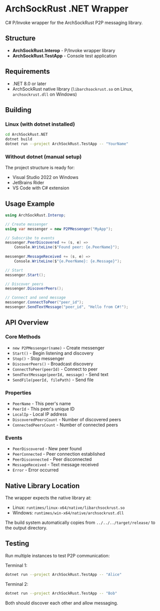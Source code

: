 # ArchSockRust .NET Wrapper

C# P/Invoke wrapper for the ArchSockRust P2P messaging library.

## Structure

- **ArchSockRust.Interop** - P/Invoke wrapper library
- **ArchSockRust.TestApp** - Console test application

## Requirements

- .NET 8.0 or later
- ArchSockRust native library (`libarchsockrust.so` on Linux, `archsockrust.dll` on Windows)

## Building

### Linux (with dotnet installed)
```bash
cd ArchSockRust.NET
dotnet build
dotnet run --project ArchSockRust.TestApp -- "YourName"
```

### Without dotnet (manual setup)
The project structure is ready for:
- Visual Studio 2022 on Windows
- JetBrains Rider
- VS Code with C# extension

## Usage Example

```csharp
using ArchSockRust.Interop;

// Create messenger
using var messenger = new P2PMessenger("MyApp");

// Subscribe to events
messenger.PeerDiscovered += (s, e) => 
    Console.WriteLine($"Found peer: {e.PeerName}");
    
messenger.MessageReceived += (s, e) => 
    Console.WriteLine($"{e.PeerName}: {e.Message}");

// Start
messenger.Start();

// Discover peers
messenger.DiscoverPeers();

// Connect and send message
messenger.ConnectToPeer("peer_id");
messenger.SendTextMessage("peer_id", "Hello from C#!");
```

## API Overview

### Core Methods
- `new P2PMessenger(name)` - Create messenger
- `Start()` - Begin listening and discovery
- `Stop()` - Stop messenger
- `DiscoverPeers()` - Broadcast discovery
- `ConnectToPeer(peerId)` - Connect to peer
- `SendTextMessage(peerId, message)` - Send text
- `SendFile(peerId, filePath)` - Send file

### Properties
- `PeerName` - This peer's name
- `PeerId` - This peer's unique ID
- `LocalIp` - Local IP address
- `DiscoveredPeersCount` - Number of discovered peers
- `ConnectedPeersCount` - Number of connected peers

### Events
- `PeerDiscovered` - New peer found
- `PeerConnected` - Peer connection established
- `PeerDisconnected` - Peer disconnected
- `MessageReceived` - Text message received
- `Error` - Error occurred

## Native Library Location

The wrapper expects the native library at:
- Linux: `runtimes/linux-x64/native/libarchsockrust.so`
- Windows: `runtimes/win-x64/native/archsockrust.dll`

The build system automatically copies from `../../../target/release/` to the output directory.

## Testing

Run multiple instances to test P2P communication:

Terminal 1:
```bash
dotnet run --project ArchSockRust.TestApp -- "Alice"
```

Terminal 2:
```bash  
dotnet run --project ArchSockRust.TestApp -- "Bob"
```

Both should discover each other and allow messaging.